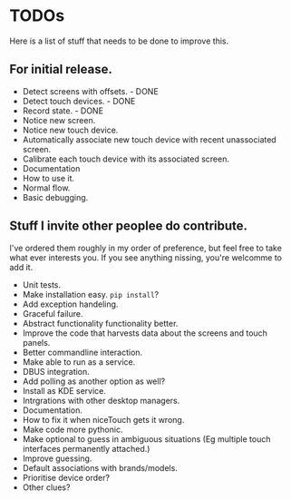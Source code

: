 # TODOs

Here is a list of stuff that needs to be done to improve this.

## For initial release.

* Detect screens with offsets. - DONE
* Detect touch devices. - DONE
* Record state. - DONE
* Notice new screen.
* Notice new touch device.
 * Automatically associate new touch device with recent unassociated screen.
* Calibrate each touch device with its associated screen.
* Documentation
 * How to use it.
 * Normal flow.
 * Basic debugging.

## Stuff I invite other peoplee do contribute.

I've ordered them roughly in my order of preference, but feel free to take what ever interests you. If you see anything nissing, you're welcomme to add it.

* Unit tests.
* Make installation easy. `pip install`?
* Add exception handeling.
* Graceful failure.
* Abstract functionality functionality better.
* Improve the code that harvests data about the screens and touch panels.
* Better commandline interaction.
* Make able to run as a service.
 * DBUS integration.
 * Add polling as another option as well?
* Install as KDE service.
* Intrgrations with other desktop managers.
* Documentation.
 * How to fix it when niceTouch gets it wrong.
* Make code more pythonic.
* Make optional to guess in ambiguous situations (Eg multiple touch interfaces permanently attached.)
* Improve guessing.
 * Default associations with brands/models.
 * Prioritise device order?
 * Other clues?
